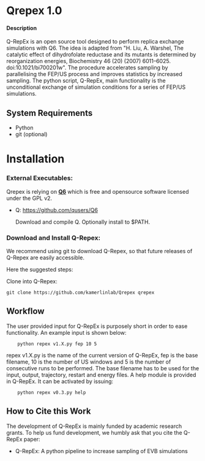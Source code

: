 Qrepex 1.0
===========


#### Description
Q-RepEx is an open source tool designed to perform replica exchange
simulations with Q6. The idea is adapted from "H. Liu, A. Warshel, The catalytic effect of dihydrofolate reductase
and its mutants is determined by reorganization energies, Biochemistry
46 (20) (2007) 6011–6025. doi:10.1021/bi700201w". The procedure accelerates sampling by parallelising the FEP/US process and improves
statistics by increased sampling. The python script, Q-RepEx, main functionality is the unconditional exchange of simulation conditions for a series of
FEP/US simulations.


## System Requirements
 - Python 
 - git (optional)
 


# Installation

### External Executables:

Qrepex is relying on [**Q6**](https://doi.org/10.1016/j.softx.2017.12.001) which is free and opensource software licensed under the GPL v2.

- Q:  https://github.com/qusers/Q6

  Download and compile Q. Optionally install to $PATH.
  
### Download and Install Q-Repex:
We recommend using git to download Q-Repex, so that future releases of Q-Repex are easily accessible.

Here the suggested steps:



Clone into Q-Repex:
 
`git clone https://github.com/kamerlinlab/Qrepex qrepex`


## Workflow 
   The user provided input for Q-RepEx is purposely short in order to ease
functionality. An example input is shown below:

        python repex v1.X.py fep 10 5

repex v1.X.py is the name of the current version of Q-RepEx, fep is the
base filename, 10 is the number of US windows and 5 is the number of consecutive runs to be performed. The base filename has to be used for the input,
output, trajectory, restart and energy files. A help module is provided in
Q-RepEx. It can be activated by issuing:

        python repex v0.3.py help

## How to Cite this Work
The development of Q-RepEx is mainly funded by academic research grants. To help 
us fund development, we humbly ask that you cite the Q-RepEx paper:

* Q-RepEx: A python pipeline to increase sampling of
EVB simulations
  
